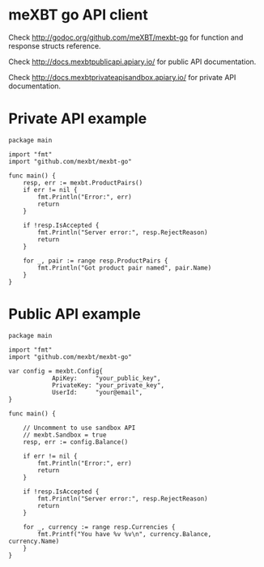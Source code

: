 # meXBT go API client

Check http://godoc.org/github.com/meXBT/mexbt-go for function and response structs reference.

Check http://docs.mexbtpublicapi.apiary.io/ for public API documentation.

Check http://docs.mexbtprivateapisandbox.apiary.io/ for private API documentation.


# Private API example

    package main

    import "fmt"
    import "github.com/mexbt/mexbt-go"

    func main() {
        resp, err := mexbt.ProductPairs()
        if err != nil {
            fmt.Println("Error:", err)
            return
        }

        if !resp.IsAccepted {
            fmt.Println("Server error:", resp.RejectReason)
            return
        }

        for _, pair := range resp.ProductPairs {
            fmt.Println("Got product pair named", pair.Name)
        }
    }

# Public API example

    package main

    import "fmt"
    import "github.com/mexbt/mexbt-go"

    var config = mexbt.Config{
                ApiKey:     "your_public_key",
                PrivateKey: "your_private_key",
                UserId:     "your@email",
    }

    func main() {

        // Uncomment to use sandbox API
        // mexbt.Sandbox = true
        resp, err := config.Balance()

        if err != nil {
            fmt.Println("Error:", err)
            return
        }

        if !resp.IsAccepted {
            fmt.Println("Server error:", resp.RejectReason)
            return
        }

        for _, currency := range resp.Currencies {
            fmt.Printf("You have %v %v\n", currency.Balance, currency.Name)
        }
    }

